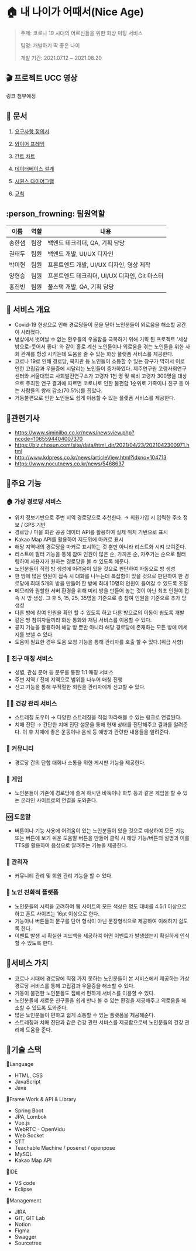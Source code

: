 # :house: 내 나이가 어때서(Nice Age)

> 주제: 코로나 19 시대의 어르신들을 위한 화상 미팅 서비스
>
> 팀명: 개발하기 딱 좋은 나이
>
> 개발 기간: 2021.07.12 ~ 2021.08.20 



## :clapper: 프로젝트 UCC 영상

링크 첨부예정



## :page_with_curl: 문서

1. [요구사항 정의서](https://www.notion.so/709655c8876742329bfdd19bb724e9b6)

2. [와이어 프레임](https://www.notion.so/f2f3aa1d838947e5979d33896d3d49d1)

3. [간트 차트](https://www.notion.so/62f35785f995485c9929c14136ed6b9e)

4. [데이터베이스 설계](https://www.notion.so/69caad849caf4e188ef6b33113bf324f)

5. [시퀀스 다이어그램](https://www.notion.so/e92db7b62feb4999b3010a665c920521)

6. [규칙](https://www.notion.so/355d923b3e75448fb74026e0d2152142)



## :person_frowning: 팀원역할

| 이름   | 역할 | 내용                                          |
| ------ | ---- | --------------------------------------------- |
| 송한샘 | 팀장 | 백엔드 테크리더, QA, 기획 담당                |
| 권태두 | 팀원 | 백엔드 개발, UI/UX 디자인                     |
| 박미현 | 팀원 | 프론트엔드 개발, UI/UX 디자인, 영상 제작      |
| 양현승 | 팀원 | 프론트엔드 테크리더, UI/UX 디자인, Git 마스터 |
| 홍진빈 | 팀원 | 풀스택 개발, QA, 기획 담당                    |



## :gift: 서비스 개요

- Covid-19 현상으로 인해 경로당들이 문을 닫아 노인분들이 외로움을 해소할 공간이 사라졌다.
- 병상에서 벗어날 수 없는 환우들의 우울함을 극복하기 위해 기획 된 프로젝트 '세상 밖으로-웃어서 좋다' 와 같이 홀로 계신 노인들이나 외로움을 겪는 노인들을 위한 사회 관계를 형성 시키는데 도움을 줄 수 있는 화상 플랫폼 서비스를 제공한다.
- 코로나 19로 인해 경로당, 복지관 등 노인들이 소통할 수 있는 창구가 막혀서 이로 인한 고립감과  우울증에 시달리는 노인들이 증가하였다. 제주연구원 고령사회연구센터와 서울대학교 사회발전연구소가 고령자 1천 명 및 예비 고령자 300명을 대상으로 주최한 연구 결과에 따르면 코로나로 인한 불편함 1순위로 가족이나 친구 등 아는 사람들의 왕래 감소(70.5%)를 꼽았다.
- 거동불편으로 인한 노인들도 쉽게 이용할 수 있는 플랫폼 서비스를 제공한다.



## 📰관련기사

- https://www.siminilbo.co.kr/news/newsview.php?ncode=1065594404007370
- https://biz.chosun.com/site/data/html_dir/2021/04/23/2021042300971.html
- http://www.kdpress.co.kr/news/articleView.html?idxno=104713
- https://www.nocutnews.co.kr/news/5468637



## 🎁주요 기능

### :house: 가상 경로당 서비스

- 위치 정보기반으로 주변 지역 경로당으로 추천한다. → 회원가입 시 입력한 주소 정보 / GPS 기반
- 경로당 / 마을 회관 공공 데이터 API를 활용하여 실제 위치 기반으로 표시
- Kakao Map API를 활용하여 지도위에 마커로 표시
- 해당 지역내의 경로당을 마커로 표시하는 것 뿐만 아니라 리스트화 시켜 보여준다.
- 리스트에 필터 기능을 통해 참여 인원이 많은 순, 가까운 순, 자주가는 순으로 필터링하여 사용자가 원하는 경로당을 볼 수 있도록 해준다.
- 노인분들이 직접 방 생성에 어려움이 있을 것으로 판단하여 자동으로 방 생성
- 한 방에 많은 인원이 접속 시 대화를 나누는데 복잡함이 있을 것으로 판단하여 한 경로당에 최대 5개의 방을 만들어 한 방에 최대 10명의 인원이 들어갈 수 있도록 조정
- 메모리와 원할한 서버 환경을 위해 미리 방을 만들어 놓는 것이 아닌 최초 인원이 접속 시 방 생성. 그 후 5, 15, 25, 35명을 기준으로 총 참여 인원을 기준으로 추가 방 생성
- 다른 방에 참여 인원을 확인 할 수 있도록 하고 다른 방으로의 이동이 쉽도록 개발
- 같은 방 참여자들끼리 화상 통화와 채팅 서비스를 이용할 수 있다.
- 공지 기능을 활용하여 해당 방 뿐만 아니라 해당 경로당에 존재하는 모든 방에 메세지를 보낼 수 있다.
- 도움이 필요한 경우 도움 요청 기능을 통해 관리자를 호출 할 수 있다.(위급 사항)

### :handshake: 친구 매칭 서비스

- 성별, 관심 분야  등 분류를 통한 1:1 매칭 서비스
- 주변 지역 / 전체 지역으로 범위를 나누어 매칭 진행
- 신고 기능을 통해 부적절한 회원을 관리자에게 신고할 수 있다.

### :man_health_worker: 건강 관리 서비스

- 스트레칭 도우미 → 다양한 스트레칭을 직접 따라해볼 수 있는 링크로 연결된다.
- 치매 진단 → 간단한 치매 진단 설문을 통해 현재 상태를 진단해주고 결과를 알려준다. 이 후 치매에 좋은 운동이나 음식 등 예방과 관련한 내용들을 알려준다.

### :memo: 커뮤니티

- 경로당 간의 단합 대회나 소통을 위한 게시판 기능을 제공한다.

### :game_die: 게임

- 노인분들이 기존에 경로당에 즐겨 하시던 바둑이나 화투 등과 같은 게임을 할 수 있는 온라인 사이트로의 연결을 도와준다.

### :sos: 도움말

- 버튼이나 기능 사용에 어려움이 있는 노인분들이 있을 것으로 예상하여 모든 기능 또는 버튼에 보기 쉬운 도움말 버튼을 만들어 클릭 시 해당 기능/버튼의 설명과 이를 TTS를 활용하여 음성으로 알려주는 기능을 제공한다.

### :wrench: 관리자

- 커뮤니티 관리 및 회원 관리 기능을 할 수 있다.

### :older_woman: 노인 친화적 플랫폼

- 노인분들의 시력을 고려하여 웹 사이트의 모든 색상은 명도 대비를 4.5:1 이상으로 하고 폰트 사이즈는 16pt 이상으로 한다.
- 기능이나 버튼들의 문구를 단어 형식이 아닌 문장형식으로 제공하여 이해하기 쉽도록 한다.
- 이벤트 발생 시 확실한 피드백을 제공하여 어떤 이벤트가 발생했는지 확실하게 인식할 수 있도록 한다.



## 🎁서비스 가치

- 코로나 시대에 경로당에 직접 가지 못하는 노인분들이 본 서비스에서 제공하는 가상 경로당 서비스를 통해 고립감과 우울증을 해소할 수 있다.
- 거동이 불편한 노인분들도 집에서 편하게 서비스를 이용할 수 있다.
- 노인분들께 새로운 친구들을 쉽게 만나 볼 수 있는 환경을 제공해주고 외로움을 해소할 수 있도록 도와준다.
- 많은 노인분들이 편하고 쉽게 소통할 수 있는 플랫폼을 제공해준다.
- 스트레칭과 치매 진단과 같은 건강 관련 서비스를 제공함으로써 노인분들의 건강 관리에 도움을 준다.



## 🎁기술 스택

🎈Language

- HTML, CSS
- JavaScript
- Java

🎈Frame Work & API & Library

- Spring Boot
- JPA, Lombok
- Vue.js
- WebRTC - OpenVidu
- Web Socket
- STT
- Teachable Machine / posenet / openpose
- MySQL
- Kakao Map API

🎈IDE

- VS code
- Eclipse

🎈Management

- JIRA
- GIT, GIT Lab
- Notion
- Figma
- Swagger
- Sourcetree
